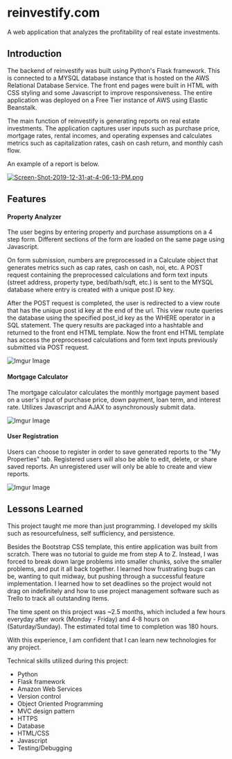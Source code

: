 # reinvestify.com
A web application that analyzes the profitability of real estate investments. 

## Introduction
The backend of reinvestify was built using Python's Flask framework. 
This is connected to a MYSQL database instance that is hosted on the AWS Relational Database Service. 
The front end pages were built in HTML with CSS styling and some Javascript to improve responsiveness. 
The entire application was deployed on a Free Tier instance of AWS using Elastic Beanstalk. 

The main function of reinvestify is generating reports on real estate investments. 
The application captures user inputs such as purchase price, mortgage rates, rental incomes, and operating expenses and calculates metrics such as capitalization rates, cash on cash return, and monthly cash flow. 

An example of a report is below.

[![Screen-Shot-2019-12-31-at-4-06-13-PM.png](https://i.postimg.cc/y6fmW40T/Screen-Shot-2019-12-31-at-4-06-13-PM.png)](https://postimg.cc/DmXJYNjW)

## Features 
#### Property Analyzer
The user begins by entering property and purchase assumptions on a 4 step form. 
Different sections of the form are loaded on the same page using Javascript.

On form submission, numbers are preprocessed in a Calculate object that generates metrics such as cap rates, cash on cash, noi, etc.
A POST request containing the preprocessed calculations and form text inputs (street address, property type, bed/bath/sqft, etc.) is sent to the MYSQL database where entry is created with a unique post ID key. 

After the POST request is completed, the user is redirected to a view route that has the unique post id key at the end of the url. 
This view route queries the database using the specified post_id key as the WHERE operator in a SQL statement. 
The query results are packaged into a hashtable and returned to the front end HTML template. 
Now the front end HTML template has access the preprocessed calculations and form text inputs previously submitted via POST request.

![Imgur Image](https://i.imgur.com/GGIkdKm.png)

#### Mortgage Calculator
The mortgage calculator calculates the monthly mortgage payment based on a user's input of purchase price, down payment, loan term, and interest rate. 
Utilizes Javascript and AJAX to asynchronously submit data.

![Imgur Image](https://i.imgur.com/9fkMWCL.png)
 
#### User Registration
Users can choose to register in order to save generated reports to the "My Properties" tab.
Registered users will also be able to edit, delete, or share saved reports.
An unregistered user will only be able to create and view reports. 

![Imgur Image](https://i.imgur.com/x9YMgab.png)

## Lessons Learned
This project taught me more than just programming. I developed my skills such as resourcefulness, self sufficiency, and persistence. 

Besides the Bootstrap CSS template, this entire application was built from scratch. 
There was no tutorial to guide me from step A to Z.
Instead, I was forced to break down large problems into smaller chunks, solve the smaller problems, and put it all back together.
I learned how frustrating bugs can be, wanting to quit midway, but pushing through a successful feature implementation.
I learned how to set deadlines so the project would not drag on indefinitely and how to use project management software such as Trello to track all outstanding items.  

The time spent on this project was ~2.5 months, which included a few hours everyday after work (Monday - Friday) and 4-8 hours on (Saturday/Sunday). 
The estimated total time to completion was 180 hours. 

With this experience, I am confident that I can learn new technologies for any project.

Technical skills utilized during this project:
- Python
- Flask framework 
- Amazon Web Services  
- Version control
- Object Oriented Programming
- MVC design pattern 
- HTTPS
- Database
- HTML/CSS
- Javascript
- Testing/Debugging

